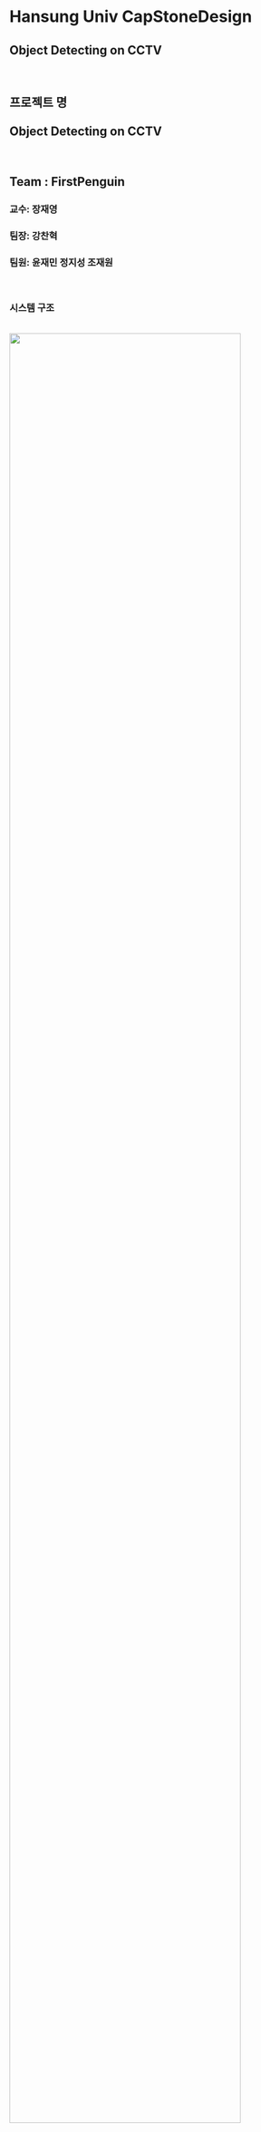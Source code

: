 <h1>Hansung Univ CapStoneDesign</h1>

<h2>Object Detecting on CCTV</h2>

<br>
<h2>프로젝트 명</br></br>Object Detecting on CCTV</h2>
<br>
<h2>Team : FirstPenguin</h2>
<h3>교수: 장재영</h3>
<h3>팀장: 강찬혁</h3>
<h3>팀원: 윤재민 정지성 조재원</h3>
<br>
<h3>시스템 구조</h3></br>
<img src="https://user-images.githubusercontent.com/52271770/84804416-b4bcff00-b03d-11ea-82e4-04a161743b3c.png" width="90%"></img>

<h3>프로젝트 정의</h3></br>
<p>사용자 입력 정보를 반영한 CCTV 영상의 특정 물체 인식 프로그램</p>
----------------------------------------------------------------------------------------------------------------------------------------
<h3>프로젝트 배경</h3></br>
<p>우리나라의 실종 및 분실물 신고 접수 사례를 살펴보면 하루 평균 미아 신고 61회, 대중교통 분실물 신고 300건이 접수되고 있다.
우리는 미아와 분실물 신고 사례를 살펴봤다. 그 결과 미아의 경우 인상착의를, 분실물의 경우 색상과 종류를 기재하는 것을 알아냈다.
'한국인의 경우 하루 평균 83회 CCTV에 노출된다'라는 통계를 확인한 결과, 미아와 분실물 또한 CCTV에 상당히 많이 노출될 것이다.
그래서 우리는 CCTV을 통해 특정 객체(미아, 분실물 등)을 찾는 방안을 고려했다.
현재 CCTV의 수는 점차 늘어가고 있으며, CCTV을 확인하는 사람의 수는 한정적이다. 
적은 사람 수로 많은 CCTV을 확인하고 미아, 분실물을 찾기란 어렵기 때문에, 보다 빠르고 편리하게 확인할 방법으로 CCTV 영상에서 
신고 접수 시 받은 특징이 적용된 객체를 찾는 자동화된 프로그램을 만들었다.</p>
 
----------------------------------------------------------------------------------------------------------------------------------------
<h3>프로젝트 설명</h3>
<p>
 웹 페이지를 통해 사용자가 찾으려는 종류(사람, 분실물 등)과 특징(종류, 색상 등)을 입력한다. 
 YOLO를 통해 입력된 종류를 CCTV 영상 속에서 객체를 찾고 OpenCV와 DeepLearning을 통해 입력된 특징을 판별한다. 
 웹 페이지에 검출된 CCTV영상을 보여주고 영상 커스텀 바를 이용하여 검출된 부분만 재확인 할 수 있도록 구현한다.</p>
 
 <br> <br> <br> <br> <br> <br> <br> <br> <br> <br> <br> <br> <br> <br> <br> <br>
----------------------------------------------------------------------------------------------------------------------------------------
<p>USE  
       https://github.com/videojs/video.js</p>
----------------------------------------------------------------------------------------------------------------------------------------
<h4>icon license</h4>

<p>아이콘 제작자 <a href="https://www.flaticon.com/kr/authors/ultimatearm" title="ultimatearm">ultimatearm</a> from <a href="https://www.flaticon.com/kr/" title="Flaticon"> www.flaticon.com</a>
<div>아이콘 제작자 <a href="https://www.flaticon.com/kr/authors/freepik" title="Freepik">Freepik</a> from <a href="https://www.flaticon.com/kr/" title="Flaticon">www.flaticon.com</a></div>
아이콘 제작자 <a href="https://www.flaticon.com/kr/authors/freepik" title="Freepik">Freepik</a> from <a href="https://www.flaticon.com/kr/" title="Flaticon"> www.flaticon.com</a>
<div>아이콘 제작자 <a href="https://www.flaticon.com/kr/authors/nikita-golubev" title="Nikita Golubev">Nikita Golubev</a> from <a href="https://www.flaticon.com/kr/" title="Flaticon">www.flaticon.com</a></div>
아이콘 제작자 <a href="https://www.flaticon.com/kr/authors/freepik" title="Freepik">Freepik</a> from <a href="https://www.flaticon.com/kr/" title="Flaticon"> www.flaticon.com</a>
<div>아이콘 제작자 <a href="https://www.flaticon.com/kr/authors/nikita-golubev" title="Nikita Golubev">Nikita Golubev</a> from <a href="https://www.flaticon.com/kr/" title="Flaticon">www.flaticon.com</a></div>
<div>아이콘 제작자 <a href="https://www.flaticon.com/kr/authors/monkik" title="monkik">monkik</a> from <a href="https://www.flaticon.com/kr/" title="Flaticon">www.flaticon.com</a></div>
<div>아이콘 제작자 <a href="https://www.flaticon.com/kr/authors/good-ware" title="Good Ware">Good Ware</a> from <a href="https://www.flaticon.com/kr/" title="Flaticon">www.flaticon.com</a></div>
<div>아이콘 제작자 <a href="https://www.flaticon.com/kr/authors/freepik" title="Freepik">Freepik</a> from <a href="https://www.flaticon.com/kr/" title="Flaticon">www.flaticon.com</a></div></p>

